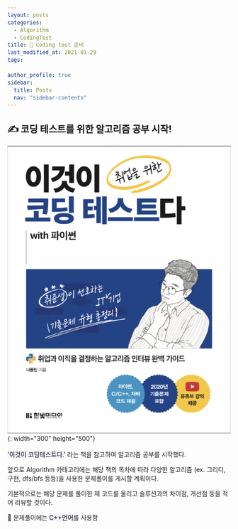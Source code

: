 ```yaml
---
layout: posts
categories:
  - Algorithm
  - CodingTest
title: 📌 Coding test 준비
last_modified_at: 2021-01-29
tags:

author_profile: true
sidebar:
  title: Posts
  nav: "sidebar-contents"
---
```


## ✍ 코딩 테스트를 위한 알고리즘 공부 시작!

![이것이 코딩테스트다](/assets/image/book.PNG){: width="300" height="500"}
<br>
<br>
<mark style='background-color: #f5f0ff'>'이것이 코딩테스트다.'</mark> 라는 책을 참고하여 알고리즘 공부를 시작했다.

앞으로 Algorithm 카테고리에는 해당 책의 목차에 따라
다양한 알고리즘 (ex. 그리디, 구현, dfs/bfs 등등)을 사용한 문제풀이를 게시할 계획이다.

기본적으로는 해당 문제를 풀이한 제 코드를 올리고
솔루션과의 차이점, 개선점 등을 적어 리뷰할 것이다.

🌟 문제풀이에는 <mark style='background-color: #f5f0ff'>C++언어</mark>를 사용함
